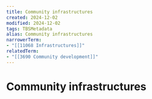 ```yaml
---
title: Community infrastructures
created: 2024-12-02
modified: 2024-12-02
tags: TBSMetadata
alias: Community infrastructures
narrowerTerm:
- "[[11068 Infrastructures]]"
relatedTerm:
- "[[3690 Community development]]"
---
```

# Community infrastructures
